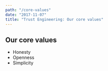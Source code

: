 ```yaml
---
path: "/core-values"
date: "2017-11-07"
title: "Trust Engineering: Our core values"
---
```


## Our core values

- Honesty 
- Openness 
- Simplicity

